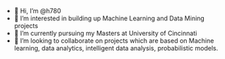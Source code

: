 - 👋 Hi, I’m @h780
- 👀 I’m interested in building up Machine Learning and Data Mining projects
- 🌱 I’m currently pursuing my Masters at University of Cincinnati
- 💞️ I’m looking to collaborate on projects which are based on Machine learning, data analytics, intelligent data analysis, probabilistic models.

<!---
h780/h780 is a ✨ special ✨ repository because its `README.md` (this file) appears on your GitHub profile.
You can click the Preview link to take a look at your changes.
--->
